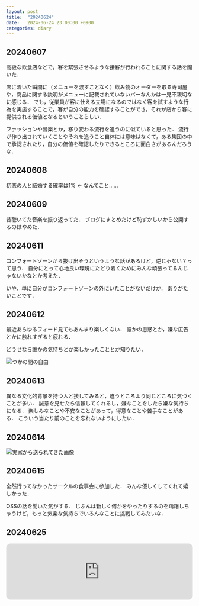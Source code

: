 ```yaml
---
layout: post
title:  "20240624"
date:   2024-06-24 23:00:00 +0900
categories: diary
---
```


## 20240607

高級な飲食店などで，客を緊張させるような接客が行われることに関する話を聞いた．

席に着いた瞬間に（メニューを渡すことなく）飲み物のオーダーを取る寿司屋や，商品に関する説明がメニューに記載されていないバーなんかは一見不親切なに感じる．
でも，従業員が客に仕える立場になるのではなく客を試すような行為を実施することで，客が自分の能力を確認することができ，それが店から客に提供される価値となるということらしい．

ファッションや音楽とか，移り変わる流行を追うのに似ていると思った．
流行が作り出されていくことやそれを追うこと自体には意味はなくて，ある集団の中で承認されたり，自分の価値を確認したりできるところに面白さがあるんだろうな．

## 20240608

<!-- ある調査によると，初恋の人と結婚したのは1000人中わずか10人だったそうです．
 -->
初恋の人と結婚する確率は1% ← なんてこと......

## 20240609

昔聴いてた音楽を振り返ってた．
ブログにまとめたけど恥ずかしいから公開するのはやめた．

## 20240611

コンフォートゾーンから抜け出そうというような話があるけど，逆じゃない？って思う．
自分にとって心地良い環境にたどり着くためにみんな頑張ってるんじゃないかなとか考えた．

いや，単に自分がコンフォートゾーンの外にいたことがないだけか．
ありがたいことです．

## 20240612

<!-- Web広告が人のコンプレックスを刺激する悲しいものになってしまったのはなぜ．
てか，Webが無料じゃなくなったらどうなるんだろう． -->

最近あらゆるフィード見てもあんまり楽しくない．
誰かの思惑とか，嫌な広告とかに触れすぎると疲れる．

どうせなら誰かの気持ちとか楽しかったこととか知りたい．

![つかの間の自由]({{site.baseurl}}/images/20240612.png)

## 20240613

<!-- 今取ってる授業が他の大学との合同授業みたいなやつで，超大変だった！
今までの環境は，自分にとって十分負担が小さいものだったんだなと思った．
でも，負担の多くは勉強とか経験とかが足りないことに起因する，割と些細な問題のような気もした．
根本的な生きづらさとか悲しさとかは，このような問題とは全く異なる感じがする．

あと， -->
異なる文化的背景を持つ人と接してみると，違うところより同じところに気づくことが多い．
誠意を見せたら信頼してくれるし，嫌なことをしたら嫌な気持ちになる．
楽しみなことや不安なことがあって，得意なことや苦手なことがある．
こういう当たり前のことを忘れないようにしたい．

## 20240614

![実家から送られてきた画像]({{site.baseurl}}/images/20240614.jpg)

## 20240615

全然行ってなかったサークルの食事会に参加した．
みんな優しくしてくれて嬉しかった．

OSSの話を聞いた気がする．
じぶんは新しく何かをやったりするのを躊躇しちゃうけど，もっと気楽な気持ちでいろんなことに挑戦してみたいな．

## 20240625

<iframe style="border-radius:12px" src="https://open.spotify.com/embed/track/6w2Mxo1o7RyxfIt783loMO?utm_source=generator" width="100%" height="152" frameBorder="0" allowfullscreen="" allow="autoplay; clipboard-write; encrypted-media; fullscreen; picture-in-picture" loading="lazy"></iframe>